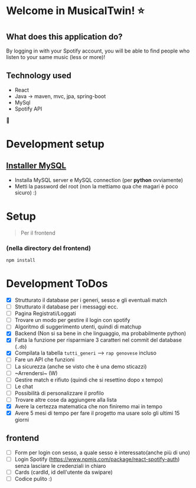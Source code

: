 # Welcome in MusicalTwin! :star:
## What does this application do?
By logging in with your Spotify account, you will be able to find people who listen to your same music (less or more)!

## Technology used
- React
- Java -> maven, mvc, jpa, spring-boot
- MySql
- Spotify API

:stars:




# Development setup

## [Installer MySQL](https://dev.mysql.com/get/Downloads/MySQLInstaller/mysql-installer-community-8.0.29.0.msi)

- Installa MySQL server e MySQL connection (per **python** ovviamente)
- Metti la password del root (non la mettiamo qua che magari è poco sicuro) :)

# Setup

> Per il frontend
### (nella directory del frontend)
```
npm install

```

# Development ToDos

- [x] Strutturato il database per i generi, sesso e gli eventuali match
- [ ] Strutturato il database per i messaggi ecc.
- [ ] Pagina Registrati/Loggati
- [ ] Trovare un modo per gestire il login con spotify
- [ ] Algoritmo di suggerimento utenti, quindi di matchup
- [x] Backend (Non si sa bene in che linguaggio, ma probabilmente python)
- [x] Fatta la funzione per risparmiare 3 caratteri nel commit del database (`.db`)
- [x] Compilata la tabella `tutti_generi` --> `rap genovese` incluso
- [ ] Fare un API che funzioni
- [ ] La sicurezza (anche se visto che è una demo sticazzi)
- [ ] ~Arrendersi~ (W)
- [ ] Gestire match e rifiuto (quindi che si resettino dopo x tempo)
- [ ] Le chat
- [ ] Possibilità di personalizzare il profilo
- [ ] Trovare altre cose da aggiungere alla lista
- [x] Avere la certezza matematica che non finiremo mai in tempo
- [x] Avere 5 mesi di tempo per fare il progetto ma usare solo gli ultimi 15 giorni

## frontend
- [ ] Form per login con sesso, a quale sesso è interessato(anche più di uno)
- [ ] Login Spotify (https://www.npmjs.com/package/react-spotify-auth) senza lasciare le credenziali in chiaro
- [ ] Cards (cardId, id dell'utente da swipare)
- [ ] Codice pulito :)

